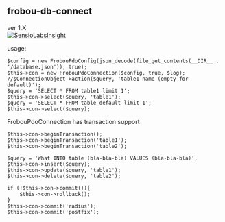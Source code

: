 ## frobou-db-connect ##

ver 1.X  
[![SensioLabsInsight](https://insight.sensiolabs.com/projects/85e55dac-6fbc-4791-b861-3b89e970b5dd/small.png)](https://insight.sensiolabs.com/projects/85e55dac-6fbc-4791-b861-3b89e970b5dd)  

usage:

    $config = new FrobouPdoConfig(json_decode(file_get_contents(__DIR__ . '/database.json')), true);
    $this->con = new FrobouPdoConnection($config, true, $log);
    //$ConnectionObject->action($query, 'table1 name (empty for default)');
    $query = 'SELECT * FROM table1 limit 1';
    $this->con->select($query, 'table1');
    $query = 'SELECT * FROM table_default limit 1';
    $this->con->select($query);
FrobouPdoConnection has transaction support

    $this->con->beginTransaction();
    $this->con->beginTransaction('table1');
    $this->con->beginTransaction('table2');

    $query = 'What INTO table (bla-bla-bla) VALUES (bla-bla-bla)';
    $this->con->insert($query);
    $this->con->update($query, 'table1');
    $this->con->delete($query, 'table2');

    if (!$this->con->commit()){
	    $this->con->rollback();
	}
    $this->con->commit('radius');
    $this->con->commit('postfix');
